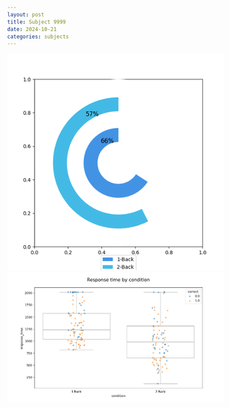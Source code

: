 ```yaml
---
layout: post
title: Subject 9999
date: 2024-10-21
categories: subjects
---
```


![](data/9999/run-10/9999_accuracy_by_condition.png)
![](data/9999/run-10/9999_response_time_by_condition.png)
